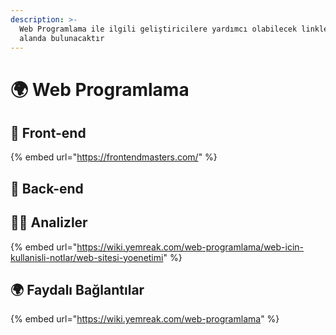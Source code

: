 ```yaml
---
description: >-
  Web Programlama ile ilgili geliştiricilere yardımcı olabilecek linkler bu
  alanda bulunacaktır
---
```


# 🌍 Web Programlama

## 🐥 Front-end

{% embed url="https://frontendmasters.com/" %}

## 🐣 Back-end



## 👨‍🔬 Analizler

{% embed url="https://wiki.yemreak.com/web-programlama/web-icin-kullanisli-notlar/web-sitesi-yoenetimi" %}

## 🌍 Faydalı Bağlantılar

{% embed url="https://wiki.yemreak.com/web-programlama" %}




